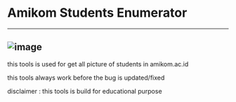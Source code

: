 # Amikom Students Enumerator
---
![image](https://github.com/user-attachments/assets/fc9df9a4-f0b8-42ad-ba31-f9365256faa6)
---
this tools is used for get all picture of students in amikom.ac.id

this tools always work before the bug is updated/fixed



disclaimer : this tools is build for educational purpose
